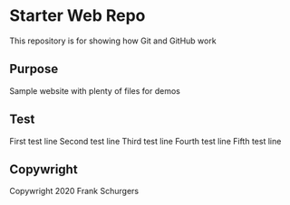 # Starter Web Repo

This repository is for showing how Git and GitHub work

## Purpose

Sample website with plenty of files for demos

## Test

First test line
Second test line
Third test line
Fourth test line
Fifth test line

## Copywright

Copywright 2020 Frank Schurgers
